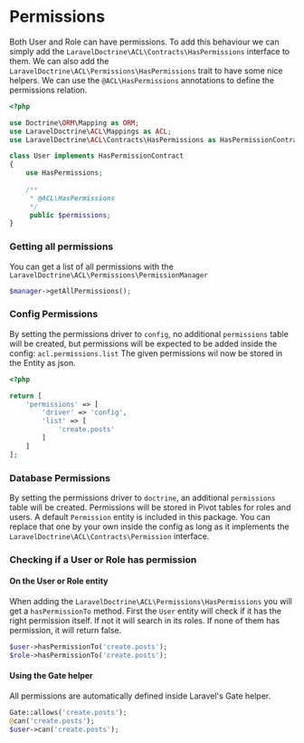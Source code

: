 # Permissions

Both User and Role can have permissions. 
To add this behaviour we can simply add the `LaravelDoctrine\ACL\Contracts\HasPermissions` interface to them.
We can also add the `LaravelDoctrine\ACL\Permissions\HasPermissions` trait to have some nice helpers. 
We can use the `@ACL\HasPermissions` annotations to define the permissions relation.

```php
<?php

use Doctrine\ORM\Mapping as ORM;
use LaravelDoctrine\ACL\Mappings as ACL;
use LaravelDoctrine\ACL\Contracts\HasPermissions as HasPermissionContract;

class User implements HasPermissionContract 
{
    use HasPermissions;
    
    /**
     * @ACL\HasPermissions
     */
     public $permissions;
}
```

### Getting all permissions

You can get a list of all permissions with the `LaravelDoctrine\ACL\Permissions\PermissionManager`

```php
$manager->getAllPermissions();
```

### Config Permissions

By setting the permissions driver to `config`, no additional `permissions` table will be created, but permissions will be expected to be added inside the config: `acl.permissions.list` The given permissions wil now be stored in the Entity as json.

```php
<?php 

return [
    'permissions' => [
        'driver' => 'config',
        'list' => [
            'create.posts'
        ]
    ]
];
```

### Database Permissions

By setting the permissions driver to `doctrine`, an additional `permissions` table will be created. Permissions will be stored in Pivot tables for roles and users. A default `Permission` entity is included in this package. 
You can replace that one by your own inside the config as long as it implements the ` LaravelDoctrine\ACL\Contracts\Permission` interface.

### Checking if a User or Role has permission

#### On the User or Role entity

When adding the `LaravelDoctrine\ACL\Permissions\HasPermissions` you will get a `hasPermissionTo` method.
First the `User` entity will check if it has the right permission itself. If not it will search in its roles. If none of them has permission, it will return false.

```php
$user->hasPermissionTo('create.posts');
$role->hasPermissionTo('create.posts');
```

#### Using the Gate helper

All permissions are automatically defined inside Laravel's Gate helper.
 
 ```php
 Gate::allows('create.posts');
 @can('create.posts');
 $user->can('create.posts');
 ```
